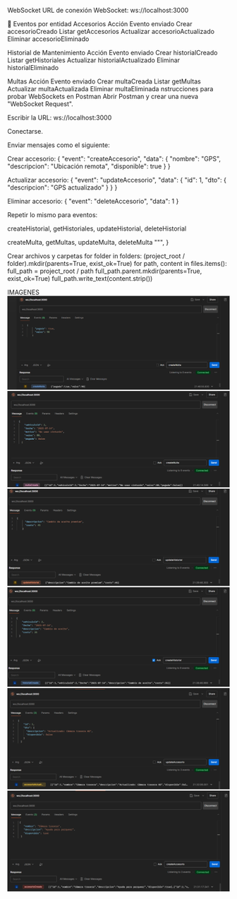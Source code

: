 WebSocket
URL de conexión WebSocket: ws://localhost:3000

📡 Eventos por entidad
Accesorios
Acción	Evento enviado
Crear	accesorioCreado
Listar	getAccesorios
Actualizar	accesorioActualizado
Eliminar	accesorioEliminado

Historial de Mantenimiento
Acción	Evento enviado
Crear	historialCreado
Listar	getHistoriales 
Actualizar	historialActualizado
Eliminar	historialEliminado

Multas
Acción	Evento enviado
Crear	multaCreada
Listar	getMultas
Actualizar	multaActualizada
Eliminar	multaEliminada
nstrucciones para probar WebSockets en Postman
Abrir Postman y crear una nueva "WebSocket Request".

Escribir la URL: ws://localhost:3000

Conectarse.

Enviar mensajes como el siguiente:

Crear accesorio:
{
"event": "createAccesorio",
"data": {
"nombre": "GPS",
"descripcion": "Ubicación remota",
"disponible": true
}
}

Actualizar accesorio:
{
"event": "updateAccesorio",
"data": {
"id": 1,
"dto": {
"descripcion": "GPS actualizado"
}
}
}

Eliminar accesorio:
{
"event": "deleteAccesorio",
"data": 1
}

Repetir lo mismo para eventos:

createHistorial, getHistoriales, updateHistorial, deleteHistorial

createMulta, getMultas, updateMulta, deleteMulta
""",
}

Crear archivos y carpetas
for folder in folders:
(project_root / folder).mkdir(parents=True, exist_ok=True)
for path, content in files.items():
full_path = project_root / path
full_path.parent.mkdir(parents=True, exist_ok=True)
full_path.write_text(content.strip())

IMAGENES 
![1](<imagen/Captura de pantalla 2025-07-13 214104.png>)
![2](<imagen/Captura de pantalla 2025-07-13 214021.png>)
![3](<imagen/Captura de pantalla 2025-07-13 213955.png>)
![4](<imagen/Captura de pantalla 2025-07-13 213902.png>)
![5](<imagen/Captura de pantalla 2025-07-13 213215.png>)
![6](<imagen/Captura de pantalla 2025-07-13 213132.png>)